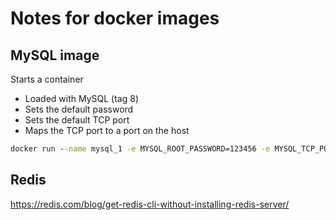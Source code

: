 # Notes for docker images

## MySQL image

Starts a container
- Loaded with MySQL (tag 8)
- Sets the default password
- Sets the default TCP port
- Maps the TCP port to a port on the host

```cmd
docker run --name mysql_1 -e MYSQL_ROOT_PASSWORD=123456 -e MYSQL_TCP_PORT=3307 -p 3307:3307 -d mysql:8
```


## Redis

https://redis.com/blog/get-redis-cli-without-installing-redis-server/
